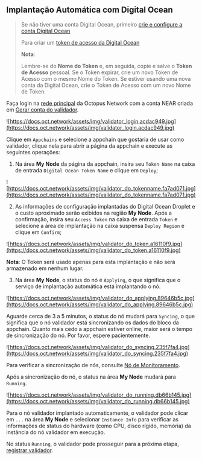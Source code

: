 ## Implantação Automática com Digital Ocean

>Se não tiver uma conta Digital Ocean, primeiro [crie e configure a conta Digital Ocean](https://docs.digitalocean.com/products/getting-started/)
>
>Para criar um [token de acesso da Digital Ocean](https://docs.digitalocean.com/reference/api/create-personal-access-token/)
>
>**Nota**:
>
>Lembre-se do **Nome do Token** e, em seguida, copie e salve o **Token de Acesso** pessoal. Se o Token expirar, crie um novo Token de Acesso com o mesmo Nome do Token. Se estiver usando uma nova conta da Digital Ocean, crie o Token de Acesso com um novo Nome de Token.

Faça login na [rede principal](https://mainnet.oct.network/) da Octopus Network com a conta NEAR criada em [Gerar conta do validador](validator-generate-keys.md).

![https://docs.oct.network/assets/img/validator_login.acdac949.jpg](https://docs.oct.network/assets/img/validator_login.acdac949.jpg)

Clique em `Appchains` e selecione a appchain que gostaria de usar como validador, clique nela para abrir a página da appchain e execute as seguintes operações:



1. Na área **My Node** da página da appchain, insira seu `Token Name` na caixa de entrada `Digital Ocean Token Name` e clique em `Deploy`;

![https://docs.oct.network/assets/img/validator_do_tokenname.fa7ad071.jpg](https://docs.oct.network/assets/img/validator_do_tokenname.fa7ad071.jpg)



2. As informações de configuração implantadas do Digital Ocean Droplet e o custo aproximado serão exibidos na região **My Node**. Após a confirmação, insira seu `Access Token` na caixa de entrada `Token` e selecione a área de implantação na caixa suspensa `Deploy Region` e clique em `Confirm`;

![https://docs.oct.network/assets/img/validator_do_token.a16110f9.jpg](https://docs.oct.network/assets/img/validator_do_token.a16110f9.jpg)

**Nota**: O Token será usado apenas para esta implantação e não será armazenado em nenhum lugar.



3. Na área **My Node**, o status do nó é `Applying`, o que significa que o serviço de implantação automática está implantando o nó.

![https://docs.oct.network/assets/img/validator_do_applying.89646b5c.jpg](https://docs.oct.network/assets/img/validator_do_applying.89646b5c.jpg)

Aguarde cerca de 3 a 5 minutos, o status do nó mudará para `Syncing`, o que significa que o nó validador está sincronizando os dados do bloco da appchain. Quanto mais cedo a appchain estiver online, maior será o tempo de sincronização do nó. Por favor, espere pacientemente.

![https://docs.oct.network/assets/img/validator_do_syncing.235f7fa4.jpg](https://docs.oct.network/assets/img/validator_do_syncing.235f7fa4.jpg)

Para verificar a sincronização de nós, consulte [Nó de Monitoramento](monitor-node.md).

Após a sincronização do nó, o status na área **My Node** mudará para `Running`.

![https://docs.oct.network/assets/img/validator_do_running.db66b145.jpg](https://docs.oct.network/assets/img/validator_do_running.db66b145.jpg)

Para o nó validador implantado automaticamente, o validador pode clicar em `...` na área **My Node** e selecionar `Instance Info` para verificar as informações de status do hardware (como CPU, disco rígido, memória) da instância do nó validador em execução.

No status `Running`, o validador pode prosseguir para a próxima etapa, [registrar validador](validator-register.md).
